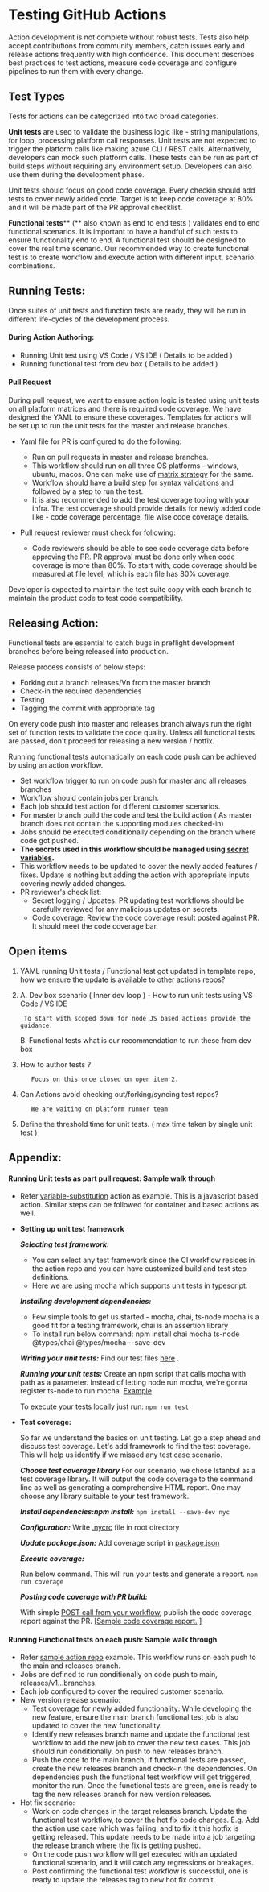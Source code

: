 # Testing GitHub Actions

Action development is not complete without robust tests. Tests also help accept contributions from community members, catch issues early and release actions frequently with high confidence. This document describes best practices to test actions, measure code coverage and configure pipelines to run them with every change.

## Test Types

Tests for actions can be categorized into two broad categories.

**Unit tests** are used to validate the business logic like - string manipulations, for loop, processing platform call responses. Unit tests are not expected to trigger the platform calls like making azure CLI / REST calls. Alternatively, developers can mock such platform calls. These tests can be run as part of build steps without requiring any environment setup. Developers can also use them during the development phase.

Unit tests should focus on good code coverage. Every checkin should add tests to cover newly added code. Target is to keep code coverage at 80% and it will be made part of the PR approval checklist.

**Functional tests**** (** also known as end to end tests ) validates end to end functional scenarios. It is important to have a handful of such tests to ensure functionality end to end. A functional test should be designed to cover the real time scenario. Our recommended way to create functional test is to create workflow and execute action with different input, scenario combinations.

## Running Tests:

Once suites of unit tests and function tests are ready, they will be run in different life-cycles of the development process.

#### During Action Authoring:

- Running Unit test using VS Code / VS IDE ( Details to be added )
- Running functional test from dev box ( Details to be added )

#### Pull Request

During pull request, we want to ensure action logic is tested using unit tests on all platform matrices and there is required code coverage. We have designed the YAML to ensure these coverages. Templates for actions will be set up to run the unit tests for the master and release branches.

- Yaml file for PR is configured to do the following:
  - Run on pull requests in master and release branches.
  - This workflow should run on all three OS platforms - windows, ubuntu, macos. One can make use of [matrix strategy](https://docs.github.com/en/free-pro-team@latest/actions/learn-github-actions/managing-complex-workflows#using-a-build-matrix) for the same.
  - Workflow should have a build step for syntax validations and followed by a step to run the test.
  - It is also recommended to add the test coverage tooling with your infra. The test coverage should provide details for newly added code like - code coverage percentage, file wise code coverage details.

- Pull request reviewer must check for following:
  - Code reviewers should be able to see code coverage data before approving the PR. PR approval must be done only when code coverage is more than 80%. To start with, code coverage should be measured at file level, which is each file has 80% coverage.

Developer is expected to maintain the test suite copy with each branch to maintain the product code to test code compatibility.

## Releasing Action:

Functional tests are essential to catch bugs in preflight development branches before being released into production.

Release process consists of below steps:

- Forking out a branch releases/Vn from the master branch
- Check-in the required dependencies
- Testing
- Tagging the commit with appropriate tag

On every code push into master and releases branch always run the right set of function tests to validate the code quality. Unless all functional tests are passed, don&#39;t proceed for releasing a new version / hotfix.

Running functional tests automatically on each code push can be achieved by using an action workflow.

- Set workflow trigger to run on code push for master and all releases branches
- Workflow should contain jobs per branch.
- Each job should test action for different customer scenarios.
- For master branch build the code and test the build action ( As master branch does not contain the supporting modules checked-in)
- Jobs should be executed conditionally depending on the branch where code got pushed.
- **The secrets used in this workflow should be managed using [secret variables](https://docs.github.com/en/free-pro-team@latest/actions/reference/encrypted-secrets).**
- This workflow needs to be updated to cover the newly added features / fixes. Update is nothing but adding the action with appropriate inputs covering newly added changes.
- PR reviewer's check list:
  - Secret logging / Updates: PR updating test workflows should be carefully reviewed for any malicious updates on secrets.
  - Code coverage: Review the code coverage result posted against PR. It should meet the code coverage bar.

## Open items

1. YAML running Unit tests / Functional test got updated in template repo, how we ensure the update is available to other actions repos?
2. A. Dev box scenario ( Inner dev loop ) -  How to run unit tests using VS Code / VS IDE

        To start with scoped down for node JS based actions provide the guidance.

   B. Functional tests what is our recommendation to run these from dev box
          

3. How to author tests ?

          Focus on this once closed on open item 2.

4. Can Actions avoid checking out/forking/syncing test repos?

          We are waiting on platform runner team

5. Define the threshold time for unit tests. ( max time taken by single unit test )

## Appendix:

#### Running Unit tests as part pull request: Sample walk through

- Refer [variable-substitution](https://github.com/microsoft/variable-substitution) action as example. This is a javascript based action. Similar steps can be followed for container and based actions as well.

- **Setting up unit test framework**

  ***Selecting test framework:***

  - You can select any test framework since the CI workflow resides in the action repo and you can have customized build and test step definitions.
  - Here we are using mocha which supports unit tests in typescript.

  ***Installing development dependencies:***

  - Few simple tools to get us started - mocha, chai, ts-node
 mocha is a good fit for a testing framework, chai is an assertion library
  - To install run below command:
npm install chai mocha ts-node @types/chai @types/mocha --save-dev

  ***Writing your unit tests:***
  Find our test files [here](https://github.com/microsoft/variable-substitution/tree/master/src/Tests) .

  ***Running your unit tests:***
  Create an npm script that calls mocha with path as a parameter. Instead of letting node run mocha, we&#39;re gonna register ts-node to run mocha. [Example](https://github.com/microsoft/variable-substitution/blob/ede5b92701e66ea752d76c4fc7e8888849edfdcd/package.json)

  To execute your tests locally just run:
  `npm run test`

- **Test coverage:**

  So far we understand the basics on unit testing. Let go a step ahead and discuss test coverage. Let's add framework to find the test coverage. This will help us identify if we missed any test case scenario.

  ***Choose test coverage library***
  For our scenario, we chose Istanbul as a test coverage library. It will output the code coverage to the command line as well as generating a comprehensive HTML report. One may choose any library suitable to your test framework.

  ***Install dependencies:npm install:*** `npm install --save-dev nyc`

  ***Configuration:*** Write [.nycrc](https://github.com/microsoft/variable-substitution/blob/ede5b92701e66ea752d76c4fc7e8888849edfdcd/.nycrc) file in root directory

  ***Update package.json:*** Add coverage script in [package.json](https://github.com/microsoft/variable-substitution/blob/ede5b92701e66ea752d76c4fc7e8888849edfdcd/package.json)

  ***Execute coverage:***
  
  Run below command. This will run your tests and generate a report.
  `npm run coverage`

  ***Posting code coverage with PR build:***

  With simple [POST call from your workflow](https://github.com/microsoft/variable-substitution/blob/master/.github/workflows/ci.yml#L66), publish the code coverage report against the PR. [[Sample code coverage report.](https://github.com/microsoft/variable-substitution/pull/16#issuecomment-702284009) ]

#### Running Functional tests on each push: Sample walk through

- Refer [sample action repo](https://github.com/Azure/sample-action/blob/main/.github/workflows/run-sample-integration-tests.yml) example. This workflow runs on each push to the main and releases branch.
- Jobs are defined to run conditionally on code push to main, releases/v1...branches.
- Each job configured to cover the required customer scenario.
- New version release scenario:
  - Test coverage for newly added functionality: While developing the new feature, ensure the main branch functional test job is also updated to cover the new functionality.
  - Identify new releases branch name and update the functional test workflow to add the new job to cover the new test cases. This job should run conditionally, on push to new releases branch.
  - Push the code to the main branch, if functional tests are passed, create the new releases branch and check-in the dependencies. On dependencies push the functional test workflow will get triggered, monitor the run. Once the functional tests are green, one is ready to tag the new releases branch for new version releases.
- Hot fix scenario:
  - Work on code changes in the target releases branch. Update the functional test workflow, to cover the hot fix code changes. E.g. Add the action use case which was failing, and to fix it this hotfix is getting released. This update needs to be made into a job targeting the release branch where the fix is getting pushed.
  - On the code push workflow will get executed with an updated functional scenario, and it will catch any regressions or breakages.
  - Post confirming the functional test workflow is successful, one is ready to update the releases tag to new hot fix commit.
